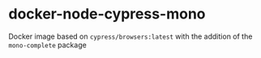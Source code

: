 # docker-node-cypress-mono
Docker image based on `cypress/browsers:latest` with the addition of the `mono-complete` package
